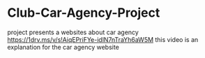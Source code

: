 # Club-Car-Agency-Project
project presents a websites about car agency 
https://1drv.ms/v/s!AiqEPriFYe-idlN7nTraYh6aW5M
this video is an explanation for the car agency website
